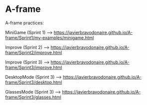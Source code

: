 # A-frame
A-frame practices:

MiniGame (Sprint 1) --> https://javierbravodonaire.github.io/A-frame/Sprint1/my-examples/minigame.html

Improve (Sprint 2) --> https://javierbravodonaire.github.io/A-frame/Sprint2/improve.html

Improve (Sprint 3) --> https://javierbravodonaire.github.io/A-frame/Sprint3/improve.html

DesktopMode (Sprint 3) --> https://javierbravodonaire.github.io/A-frame/Sprint3/desktop.html

GlassesMode (Sprint 3) --> https://javierbravodonaire.github.io/A-frame/Sprint3/glasses.html
